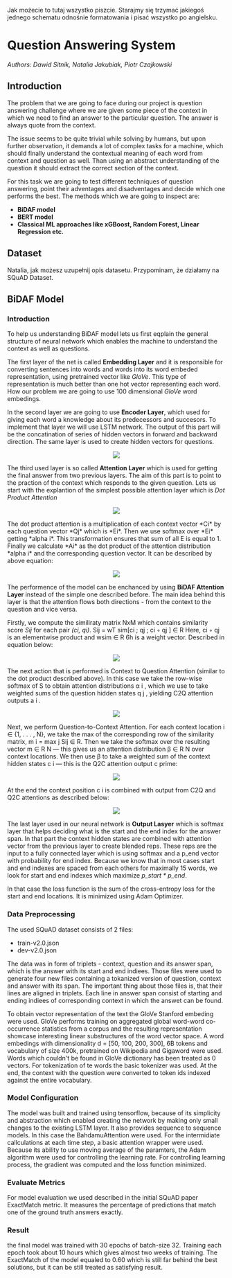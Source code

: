 Jak możecie to tutaj wszystko piszcie. Starajmy się trzymać jakiegoś jednego schematu odnośnie formatowania i pisać wszystko po angielsku.

# Question Answering System
*Authors: Dawid Sitnik, Natalia Jakubiak, Piotr Czajkowski*

## Introduction
The problem that we are going to face during our project is question answering challenge where we are given some piece of the context in which we need to find an answer to the particular question. The answer is always quote from the context. 

The issue seems to be quite trivial while solving by humans, but upon further observation, it demands a lot of complex tasks for a machine, which should finally understand the contextual meaning of each word from context and question as well. Than using an abstract understanding of the question it should extract the correct section of the context.

For this task we are going to test different techniques of question answering, point their adventages and disadventages and decide which one performs the best. The methods which we are going to inspect are:
* **BiDAF model**
* **BERT model**
* **Classical ML approaches like xGBoost, Random Forest, Linear Regression etc.**

## Dataset
Natalia, jak możesz uzupełnij opis datasetu. Przypominam, że działamy na SQuAD Dataset.

## BiDAF Model
### Introduction
To help us understanding BiDAF model lets us first eqplain the general structure of neural network which enables the machine to understand the context as well as questions. 

The first layer of the net is called **Embedding Layer** and it is responsible for converting sentences into words and words into its word embeded representation, using pretrained vector like *GloVe*. This type of representation is much better than one hot vector representing each word. How our problem we are going to use 100 dimensional *GloVe* word embedings.

In the second layer we are going to use **Encoder Layer**, which used for giving each word a knowledge about its predecessors and succesors. To implement that layer we will use LSTM network. The output of this part will be the concatination of series of hidden vectors in forward and backward direction. The same layer is used to create hidden vectors for questions.
<p align="center">
  <img src = "https://imgur.com/eAhLaGD.png"/>
</p>

The third used layer is so called **Attention Layer** which is used for getting the final answer from two previous layers. The aim of this part is to point to the praction of the context which responds to the given question. Lets us start with the explantion of the simplest possible attention layer which is *Dot Product Attention* 
<p align="center">
  <img src = "https://imgur.com/jlY04rn.png"/>
</p>
The dot product attention is a multiplication of each context vector *Ci* by each question vector *Qj* which is *Ei*. Then we use softmax over *Ei* getting *alpha i*. This transformation ensures that sum of all E is equal to 1. Finally we calculate *Ai* as the dot product of the attention distribution *alpha i* and the corresponding question vector. It can be described by above equation:
<p align="center">
  <img src = "https://imgur.com/iFEZkk1.png"/>
</p>

The performence of the model can be enchanced by using **BiDAF Attention Layer** instead of the simple one described before. The main idea behind this layer is that the attention flows both directions - from the context to the question and vice versa. 

Firstly, we compute the similiraty matrix NxM which contains similarity score *Sij* for each pair *(ci, qi)*. Sij = wT sim[ci ; qj ; ci ◦ qj ] ∈ R Here, ci ◦ qj is an elementwise product and wsim ∈ R 6h is a weight vector. Described in equation below: 
<p align="center">
  <img src = "https://imgur.com/nHnVUW4.png"/>
</p>
The next action that is performed is Context to Question Attention (similar to the dot product described above). In this case we take the row-wise softmax of S to obtain attention distributions α i , which we use to take weighted sums of the question hidden states q j , yielding C2Q attention outputs a i .
<p align="center">
  <img src = "https://imgur.com/H5pPylu.png"/>
</p>
Next, we perform Question-to-Context Attention. For each context location i ∈ {1, . . . , N}, we take the max of the corresponding row of the similarity matrix, m i = max j Sij ∈ R. Then we take the softmax over the resulting vector m ∈ R N — this gives us an attention distribution β ∈ R N over context locations. We then use β to take a weighted sum of the context hidden states c i — this is the Q2C attention output c prime:
<p align="center">
  <img src = "https://imgur.com/b0SjDeX.png"/>
</p>
At the end the context position c i is combined with output from C2Q and Q2C attentions as described below:
<p align="center">
  <img src = "https://imgur.com/n9ygwhP.png"/>
</p>

The last layer used in our neural network is **Output Lasyer** which is softmax layer that helps deciding what is the start and the end index for the answer span. In that part the context hidden states are combined with attention vector from the previous layer to create blended reps. These reps are the input to a fully connected layer which is using softmax and a p_end vector with probability for end index. Because we know that in most cases start and end indexes are spaced from each others for maximally 15 words, we look for start and end indexes which maximize *p_start * p_end*.

In that case the loss function is the sum of the cross-entropy loss for the start and end locations. It is minimized using Adam Optimizer.

### Data Preprocessing
The used SQuAD dataset consists of 2 files:
- train-v2.0.json
- dev-v2.0.json

The data was in form of triplets - context, question and its answer span, which is the answer with its start and end indiees. Those files were used to generate four new files containing a tokanized version of question, context and answer with its span. The important thing about those files is, that their lines are aligned in triplets. Each line in answer span consist of starting and ending indiees of corresponding context in which the answet can be found. 

To obtain vector representation of the text the GloVe Stanford embeding were used. GloVe performs training on aggregated global word-word co-occurrence statistics from a corpus and the resulting representation showcase interesting linear substructures of the word vector space. A word embedings with dimensionality d = [50, 100, 200, 300], 6B tokens and vocabulary of size 400k, pretrained on Wikipedia and Gigaword were used. Words which couldn't be found in GloVe dictionary has been treated as 0 vectors. For tokenization of te words the basic tokenizer was used. At the end, the context with the question were converted to token ids indexed against the entire vocabulary. 

### Model Configuration
The model was built and trained using tensorflow, because of its simplicity and abstraction which enabled creating the network by making only small changes to the existing LSTM layer. It also provides sequence to sequence models. In this case the BahdamuAttention were used. For the intermidiate callculations at each time step, a basic attention wrapper were used. Because its ability to use moving average of the paramters, the Adam algorithm were used for controlling the learning rate. For controlling learning process, the gradient was computed and the loss function minimized. 

### Evaluate Metrics 
For model evaluation we used described in the initial SQuAD paper ExactMatch metric. It measures the percentage of predictions that match one of the ground truth answers exactly.

### Result 
the final model was trained with 30 epochs of batch-size 32. Training each epoch took about 10 hours which gives almost two weeks of training. The ExactMatch of the model equaled to 0.60 which is still far behind the best solutions, but it can be still treated as satisfying result.

